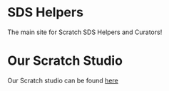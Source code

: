 # SDS Helpers
The main site for Scratch SDS Helpers and Curators!
# Our Scratch Studio
Our Scratch studio can be found [here](https://scratch.mit.edu/studios/31464146/)
